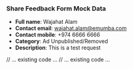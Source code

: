 ### Share Feedback Form Mock Data

- **Full name**: Wajahat Alam
- **Contact email**: wajahat.alam@emumba.com
- **Contact mobile**: +974 6666 6666
- **Category**: Ad Unpublished/Removed
- **Description**: This is a test request

// ... existing code ...
// ... existing code ...
